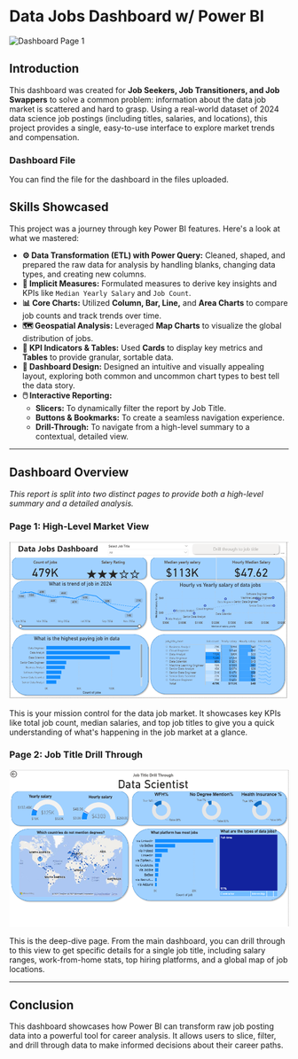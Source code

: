 # Data Jobs Dashboard w/ Power BI

![Dashboard Page 1](/Dashboard%20page%201.png)

## Introduction

This dashboard was created for **Job Seekers, Job Transitioners, and Job Swappers** to solve a common problem: information about the data job market is scattered and hard to grasp. Using a real-world dataset of 2024 data science job postings (including titles, salaries, and locations), this project provides a single, easy-to-use interface to explore market trends and compensation.

### Dashboard File
You can find the file for the dashboard in the files uploaded.  

## Skills Showcased

This project was a journey through key Power BI features. Here's a look at what we mastered:

-   **⚙️ Data Transformation (ETL) with Power Query:** Cleaned, shaped, and prepared the raw data for analysis by handling blanks, changing data types, and creating new columns.
-   **🧮 Implicit Measures:** Formulated measures to derive key insights and KPIs like `Median Yearly Salary` and `Job Count`.
-   **📊 Core Charts:** Utilized **Column, Bar, Line,** and **Area Charts** to compare job counts and track trends over time.
-   **🗺️ Geospatial Analysis:** Leveraged **Map Charts** to visualize the global distribution of jobs.
-   **🔢 KPI Indicators & Tables:** Used **Cards** to display key metrics and **Tables** to provide granular, sortable data.
-   **🎨 Dashboard Design:** Designed an intuitive and visually appealing layout, exploring both common and uncommon chart types to best tell the data story.
-   **🖱️ Interactive Reporting:**
    -   **Slicers:** To dynamically filter the report by Job Title.
    -   **Buttons & Bookmarks:** To create a seamless navigation experience.
    -   **Drill-Through:** To navigate from a high-level summary to a contextual, detailed view.
---

## Dashboard Overview

*This report is split into two distinct pages to provide both a high-level summary and a detailed analysis.*

### Page 1: High-Level Market View

![Dashboard Page 1](/Images/Dashboard%20page%201.png)

This is your mission control for the data job market. It showcases key KPIs like total job count, median salaries, and top job titles to give you a quick understanding of what's happening in the job market at a glance.

### Page 2: Job Title Drill Through

![Data Jobs Dashboard Page 2](/Images/Dashboard%20page%202.png) 

This is the deep-dive page. From the main dashboard, you can drill through to this view to get specific details for a single job title, including salary ranges, work-from-home stats, top hiring platforms, and a global map of job locations.

---

## Conclusion

This dashboard showcases how Power BI can transform raw job posting data into a powerful tool for career analysis. It allows users to slice, filter, and drill through data to make informed decisions about their career paths.

